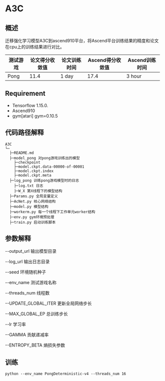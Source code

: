 # A3C

## 概述

迁移强化学习模型A3C到ascend910平台，将Ascend平台训练结果的精度和论文在cpu上的训练结果进行对比。

| 测试游戏 | 论文得分收敛值 | 论文训练时间 | Ascend得分收敛值 | Ascend训练时间 |
| -------- | -------------- | ------------ | ---------------- | -------------- |
| Pong     | 11.4           | 1 day        | 17.4             | 3 hour         |

## Requirement

* Tensorflow 1.15.0.
* Ascend910
* gym[atari] gym=0.10.5

## 代码路径解释

```shell
A3C
└─ 
  ├─README.md
  ├─model_pong 对pong游戏训练出的模型
  	├─checkpoint
  	├─model.ckpt.data-00000-of-00001
  	├─model.ckpt.index
  	├─model.ckpt.meta
  ├─log_pong 训练pong游戏模型时的日志
  	├─log.txt 日志
  	├─W_X 第X线程下的模型结构
  ├─Params.py 全局变量定义
  ├─AcNet.py 核心网络结构
  ├─model.py 模型结构
  ├─workerm.py 每一个线程下工作单元worker结构
  ├─env.py gym环境预处理
  ├─train.py 启动训练脚本
```

## 参数解释

--output_url 输出模型目录

--log_url 输出日志目录

--seed 环境随机种子

--env_name 测试游戏名称

--threads_num 线程数

--UPDATE_GLOBAL_ITER 更新全局网络步长

--MAX_GLOBAL_EP 总训练步长

--lr 学习率

--GAMMA 贡献递减率

--ENTROPY_BETA 熵损失参数

## 训练

```shell
python --env_name PongDeterministic-v4 --threads_num 16
```

